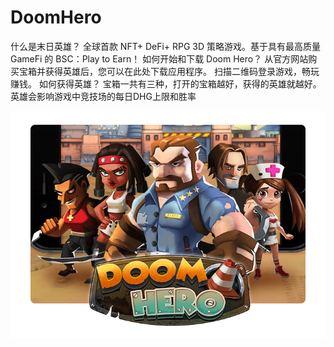 # DoomHero

什么是末日英雄？
全球首款 NFT+ DeFi+ RPG 3D 策略游戏。基于具有最高质量 GameFi 的 BSC：Play to Earn！
如何开始和下载 Doom Hero？
从官方网站购买宝箱并获得英雄后，您可以在此处下载应用程序。
扫描二维码登录游戏，畅玩赚钱。
如何获得英雄？
宝箱一共有三种，打开的宝箱越好，获得的英雄就越好。英雄会影响游戏中竞技场的每日DHG上限和胜率

![tap-1](tap-1.png)
